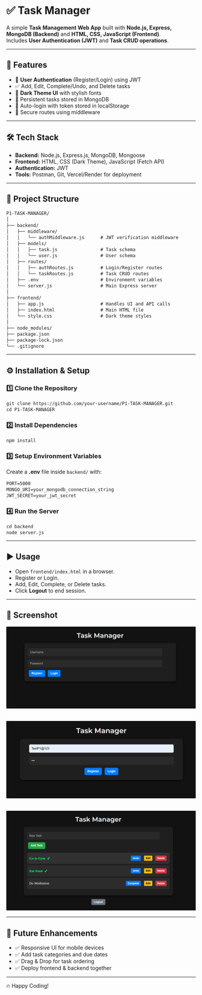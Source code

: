# ✅ Task Manager

A simple **Task Management Web App** built with **Node.js, Express, MongoDB (Backend)** and **HTML, CSS, JavaScript (Frontend)**.  
Includes **User Authentication (JWT)** and **Task CRUD operations**.

---

## 🚀 Features
- 🔐 **User Authentication** (Register/Login) using JWT
- ✅ Add, Edit, Complete/Undo, and Delete tasks
- 🎨 **Dark Theme UI** with stylish fonts
- 💾 Persistent tasks stored in MongoDB
- 🔄 Auto-login with token stored in localStorage
- 🔑 Secure routes using middleware

---

## 🛠 Tech Stack
- **Backend:** Node.js, Express.js, MongoDB, Mongoose
- **Frontend:** HTML, CSS (Dark Theme), JavaScript (Fetch API)
- **Authentication:** JWT
- **Tools:** Postman, Git, Vercel/Render for deployment

---

## 📂 Project Structure
```
P1-TASK-MANAGER/
│
├── backend/
│   ├── middleware/
│   │   └── authMiddleware.js      # JWT verification middleware
│   ├── models/
│   │   ├── task.js                # Task schema
│   │   └── user.js                # User schema
│   ├── routes/
│   │   ├── authRoutes.js          # Login/Register routes
│   │   └── taskRoutes.js          # Task CRUD routes
│   ├── .env                       # Environment variables
│   └── server.js                  # Main Express server
│
├── frontend/
│   ├── app.js                     # Handles UI and API calls
│   ├── index.html                 # Main HTML file
│   └── style.css                  # Dark theme styles
│
├── node_modules/
├── package.json
├── package-lock.json
└── .gitignore
```

---

## ⚙️ Installation & Setup

### 1️⃣ Clone the Repository
```
git clone https://github.com/your-username/P1-TASK-MANAGER.git
cd P1-TASK-MANAGER
```

### 2️⃣ Install Dependencies
```
npm install
```

### 3️⃣ Setup Environment Variables
Create a **.env** file inside `backend/` with:
```
PORT=5000
MONGO_URI=your_mongodb_connection_string
JWT_SECRET=your_jwt_secret
```

### 4️⃣ Run the Server
```
cd backend
node server.js
```

---

## ▶️ Usage
- Open `frontend/index.html` in a browser.
- Register or Login.
- Add, Edit, Complete, or Delete tasks.
- Click **Logout** to end session.

---

## 📸 Screenshot
![Task Manager UI](./public/task-manager1.png)
##
![Task Manager UI](./public/task-manager2.png)
##
![Task Manager UI](./public/task-manager3.png)

---

## 🔮 Future Enhancements
- ✅ Responsive UI for mobile devices
- ✅ Add task categories and due dates
- ✅ Drag & Drop for task ordering
- ✅ Deploy frontend & backend together

---

🔥 Happy Coding!

